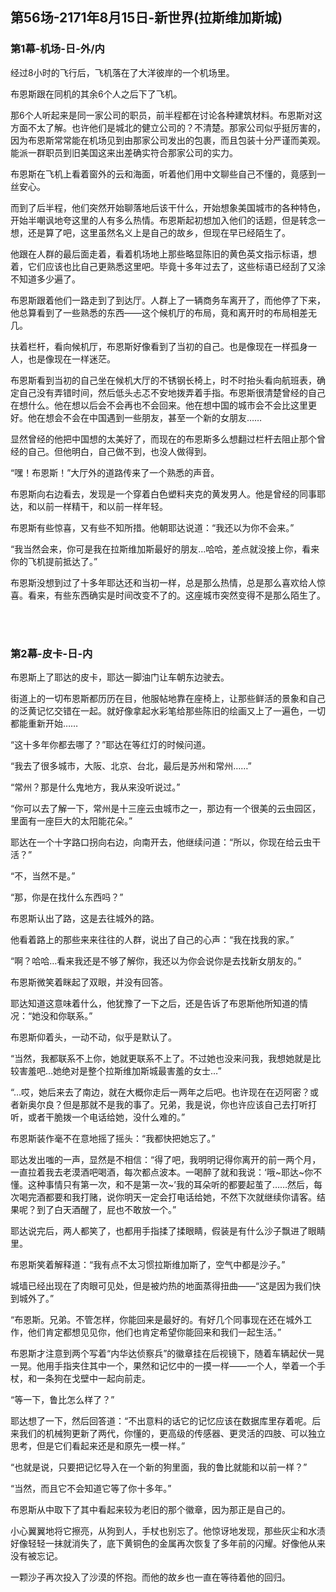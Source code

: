 ## 第56场-2171年8月15日-新世界(拉斯维加斯城)

### 第1幕-机场-日-外/内

经过8小时的飞行后，飞机落在了大洋彼岸的一个机场里。

布恩斯跟在同机的其余6个人之后下了飞机。

那6个人听起来是同一家公司的职员，前半程都在讨论各种建筑材料。布恩斯对这方面不太了解。也许他们是城北的健立公司的？不清楚。那家公司似乎挺厉害的，因为布恩斯常常能在机场见到由那家公司发出的包裹，而且包装十分严谨而美观。能派一群职员到旧美国这来出差确实符合那家公司的实力。

布恩斯在飞机上看着窗外的云和海面，听着他们用中文聊些自己不懂的，竟感到一丝安心。

而到了后半程，他们突然开始聊落地后该干什么，开始想象美国城市的各种特色，开始半嘲讽地夸这里的人有多么热情。布恩斯起初想加入他们的话题，但是转念一想，还是算了吧，这里虽然名义上是自己的故乡，但现在早已经陌生了。

他跟在人群的最后面走着，看着机场地上那些略显陈旧的黄色英文指示标语，想着，它们应该也比自己更熟悉这里吧。毕竟十多年过去了，这些标语已经刮了又涂不知道多少遍了。

布恩斯跟着他们一路走到了到达厅。人群上了一辆商务车离开了，而他停了下来，他总算看到了一些熟悉的东西——这个候机厅的布局，竟和离开时的布局相差无几。

扶着栏杆，看向候机厅，布恩斯好像看到了当初的自己。也是像现在一样孤身一人，也是像现在一样迷茫。

布恩斯看到当初的自己坐在候机大厅的不锈钢长椅上，时不时抬头看向航班表，确定自己没有弄错时间，然后低头忐忑不安地拨弄着手指。布恩斯很清楚曾经的自己在想什么。他在想以后会不会再也不会回来。他在想中国的城市会不会比这里更好。他在想会不会在中国遇到一些朋友，甚至一个新的女朋友……

显然曾经的他把中国想的太美好了，而现在的布恩斯多么想翻过栏杆去阻止那个曾经的自己。但他明白，自己做不到，也没人做得到。

“嘿！布恩斯！”大厅外的道路传来了一个熟悉的声音。

布恩斯向右边看去，发现是一个穿着白色塑料夹克的黄发男人。他是曾经的同事耶达，和以前一样精干，和以前一样年轻。

布恩斯有些惊喜，又有些不知所措。他朝耶达说道：“我还以为你不会来。”

“我当然会来，你可是我在拉斯维加斯最好的朋友…哈哈，差点就没接上你，看来你的飞机提前抵达了。”

布恩斯没想到过了十多年耶达还和当初一样，总是那么热情，总是那么喜欢给人惊喜。看来，有些东西确实是时间改变不了的。这座城市突然变得不是那么陌生了。

<br><br>

### 第2幕-皮卡-日-内

布恩斯上了耶达的皮卡，耶达一脚油门让车朝东边驶去。

街道上的一切布恩斯都历历在目，他服帖地靠在座椅上，让那些鲜活的景象和自己的泛黄记忆交错在一起。就好像拿起水彩笔给那些陈旧的绘画又上了一遍色，一切都能重新开始……

“这十多年你都去哪了？”耶达在等红灯的时候问道。

“我去了很多城市，大阪、北京、台北，最后是苏州和常州……”

“常州？那是什么鬼地方，我从来没听说过。”

“你可以去了解一下，常州是十三座云虫城市之一，那边有一个很美的云虫园区，里面有一座巨大的太阳能花朵。”

耶达在一个十字路口拐向右边，向南开去，他继续问道：“所以，你现在给云虫干活？”

“不，当然不是。”

“那，你是在找什么东西吗？”

布恩斯认出了路，这是去往城外的路。

他看着路上的那些来来往往的人群，说出了自己的心声：“我在找我的家。”

“啊？哈哈…看来我还是不够了解你，我还以为你会说你是去找新女朋友的。”

布恩斯微笑着眯起了双眼，并没有回答。

耶达知道这意味着什么，他犹豫了一下之后，还是告诉了布恩斯他所知道的情况：“她没和你联系。”

布恩斯仰着头，一动不动，似乎是默认了。

“当然，我都联系不上你，她就更联系不上了。不过她也没来问我，我想她就是比较害羞吧…她绝对是整个拉斯维加斯城最害羞的女士…”

“…哎，她后来去了南边，就在大概你走后一两年之后吧。也许现在在迈阿密？或者新奥尔良？但是那就不是我的事了。兄弟，我是说，你也许应该自己去打听打听，或者干脆拨一个电话给她，没什么难的。”

布恩斯装作毫不在意地摇了摇头：“我都快把她忘了。”

耶达发出嗤的一声，显然是不相信：“得了吧，我明明记得你离开的前一两个月，一直拉着我去老漠酒吧喝酒，每次都点波本。一喝醉了就和我说：‘哦~耶达~你不懂。这种事情只有第一次，和不是第一次~’我的耳朵听的都要起茧了……然后，每次喝完酒都要和我打赌，说你明天一定会打电话给她，不然下次就继续你请客。结果呢？到了白天酒醒了，屁也不敢放一个。”

耶达说完后，两人都笑了，也都用手指揉了揉眼睛，假装是有什么沙子飘进了眼睛里。

布恩斯笑着解释道：“我有点不太习惯拉斯维加斯了，空气中都是沙子。”

城墙已经出现在了肉眼可见处，但是被灼热的地面蒸得扭曲——“这是因为我们快到城外了。”

“布恩斯。兄弟。不管怎样，你能回来是最好的。有好几个同事现在还在城外工作，他们肯定都想见见你，他们也肯定希望你能回来和我们一起生活。”

布恩斯才注意到两个写着“内华达侦察兵”的徽章挂在后视镜下，随着车辆起伏一晃一晃。他用手指夹住其中一个，果然和记忆中的一摸一样——一个人，举着一个手杖，和一条狗在戈壁中一起向前走。

“等一下，鲁比怎么样了？”

耶达想了一下，然后回答道：“不出意料的话它的记忆应该在数据库里存着呢。后来我们的机械狗更新了两代，你懂的，更高级的传感器、更灵活的四肢、可以独立思考，但是它们看起来还是和原先一模一样。”

“也就是说，只要把记忆导入在一个新的狗里面，我的鲁比就能和以前一样？”

“当然，而且它不会知道它等了你十多年。”

布恩斯从中取下了其中看起来较为老旧的那个徽章，因为那正是自己的。

小心翼翼地将它擦亮，从狗到人，手杖也别忘了。他惊讶地发现，那些灰尘和水渍好像轻轻一抹就消失了，底下黄铜色的金属再次恢复了多年前的闪耀。好像他从来没有被忘记。

一颗沙子再次投入了沙漠的怀抱。而他的故乡也一直在等待着他的回归。
